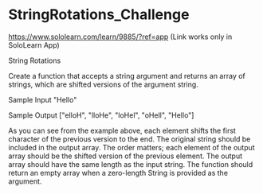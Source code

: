 # StringRotations_Challenge


https://www.sololearn.com/learn/9885/?ref=app
(Link works only in SoloLearn App)

String Rotations

Create a function that accepts a string argument and returns an array of strings, which are shifted versions of the argument string.

Sample Input
"Hello"

Sample Output
["elloH", "lloHe", "loHel", "oHell", "Hello"]  

As you can see from the example above, each element shifts the first character of the previous version to the end.
The original string should be included in the output array. The order matters; each element of the output array should be the shifted version of the previous element.
The output array should have the same length as the input string. 
The function should return an empty array when a zero-length String is provided as the argument.
